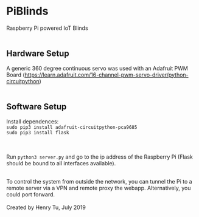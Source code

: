 # PiBlinds
Raspberry Pi powered IoT Blinds
<br><br>
## Hardware Setup<br>
A generic 360 degree continuous servo was used with an Adafruit PWM Board (https://learn.adafruit.com/16-channel-pwm-servo-driver/python-circuitpython)<br><br>
## Software Setup<br>
Install dependences:<br>
`sudo pip3 install adafruit-circuitpython-pca9685`<br>
`sudo pip3 install flask`

<br><br>
Run `python3 server.py` and go to the ip address of the Raspberry Pi (Flask should be bound to all interfaces available).
<br><br>

To control the system from outside the network, you can tunnel the Pi to a remote server via a VPN and remote proxy the webapp. Alternatively, you could port forward.
<br><br>
Created by Henry Tu, July 2019
